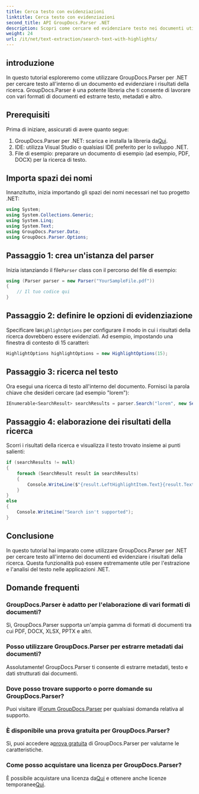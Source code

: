 ```yaml
---
title: Cerca testo con evidenziazioni
linktitle: Cerca testo con evidenziazioni
second_title: API GroupDocs.Parser .NET
description: Scopri come cercare ed evidenziare testo nei documenti utilizzando GroupDocs.Parser per .NET. Estrai informazioni preziose in modo efficiente.
weight: 24
url: /it/net/text-extraction/search-text-with-highlights/
---
```

## introduzione
In questo tutorial esploreremo come utilizzare GroupDocs.Parser per .NET per cercare testo all'interno di un documento ed evidenziare i risultati della ricerca. GroupDocs.Parser è una potente libreria che ti consente di lavorare con vari formati di documenti ed estrarre testo, metadati e altro.
## Prerequisiti
Prima di iniziare, assicurati di avere quanto segue:
1.  GroupDocs.Parser per .NET: scarica e installa la libreria da[Qui](https://releases.groupdocs.com/parser/net/).
2. IDE: utilizza Visual Studio o qualsiasi IDE preferito per lo sviluppo .NET.
3. File di esempio: preparare un documento di esempio (ad esempio, PDF, DOCX) per la ricerca di testo.

## Importa spazi dei nomi
Innanzitutto, inizia importando gli spazi dei nomi necessari nel tuo progetto .NET:
```csharp
using System;
using System.Collections.Generic;
using System.Linq;
using System.Text;
using GroupDocs.Parser.Data;
using GroupDocs.Parser.Options;
```
## Passaggio 1: crea un'istanza del parser
 Inizia istanziando il file`Parser` class con il percorso del file di esempio:
```csharp
using (Parser parser = new Parser("YourSampleFile.pdf"))
{
    // Il tuo codice qui
}
```
## Passaggio 2: definire le opzioni di evidenziazione
 Specificare la`HighlightOptions` per configurare il modo in cui i risultati della ricerca dovrebbero essere evidenziati. Ad esempio, impostando una finestra di contesto di 15 caratteri:
```csharp
HighlightOptions highlightOptions = new HighlightOptions(15);
```
## Passaggio 3: ricerca nel testo
Ora esegui una ricerca di testo all'interno del documento. Fornisci la parola chiave che desideri cercare (ad esempio "lorem"):
```csharp
IEnumerable<SearchResult> searchResults = parser.Search("lorem", new SearchOptions(true, false, false, highlightOptions));
```
## Passaggio 4: elaborazione dei risultati della ricerca
Scorri i risultati della ricerca e visualizza il testo trovato insieme ai punti salienti:
```csharp
if (searchResults != null)
{
    foreach (SearchResult result in searchResults)
    {
        Console.WriteLine($"{result.LeftHighlightItem.Text}{result.Text}{result.RightHighlightItem.Text}");
    }
}
else
{
    Console.WriteLine("Search isn't supported");
}
```

## Conclusione
In questo tutorial hai imparato come utilizzare GroupDocs.Parser per .NET per cercare testo all'interno dei documenti ed evidenziare i risultati della ricerca. Questa funzionalità può essere estremamente utile per l'estrazione e l'analisi del testo nelle applicazioni .NET.

## Domande frequenti
### GroupDocs.Parser è adatto per l'elaborazione di vari formati di documenti?
Sì, GroupDocs.Parser supporta un'ampia gamma di formati di documenti tra cui PDF, DOCX, XLSX, PPTX e altri.
### Posso utilizzare GroupDocs.Parser per estrarre metadati dai documenti?
Assolutamente! GroupDocs.Parser ti consente di estrarre metadati, testo e dati strutturati dai documenti.
### Dove posso trovare supporto o porre domande su GroupDocs.Parser?
 Puoi visitare il[Forum GroupDocs.Parser](https://forum.groupdocs.com/c/parser/17) per qualsiasi domanda relativa al supporto.
### È disponibile una prova gratuita per GroupDocs.Parser?
 Sì, puoi accedere a[prova gratuita](https://releases.groupdocs.com/) di GroupDocs.Parser per valutarne le caratteristiche.
### Come posso acquistare una licenza per GroupDocs.Parser?
 È possibile acquistare una licenza da[Qui](https://purchase.groupdocs.com/buy) e ottenere anche licenze temporanee[Qui](https://purchase.groupdocs.com/temporary-license/).
